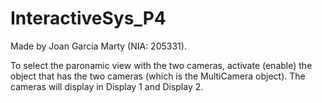 # InteractiveSys_P4

Made by Joan Garcia Marty (NIA: 205331).

To select the paronamic view with the two cameras, activate (enable) the object that has the two cameras (which is the MultiCamera object). The cameras will display in Display 1 and Display 2.
